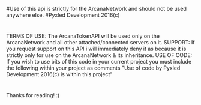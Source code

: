 #Use of this api is strictly for the ArcanaNetwork and should not be used anywhere else.
#Pyxled Development 2016(c)
#
TERMS OF USE: The ArcanaTokenAPI will be used only on the ArcanaNetwork and all other attached/connected servers on it.
SUPPORT: If you request support on this API i will immediately deny it as because it is strictly only for use on the ArcanaNetwork & its inheritance.
USE OF CODE: If you wish to use bits of this code in your current project you must include the following within your project as comments "Use of code by Pyxled Development 2016(c) is within this project"
#
Thanks for reading! :)
